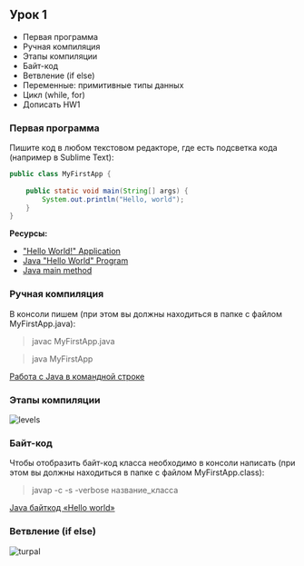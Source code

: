 ## Урок 1

- Первая программа
- Ручная компиляция
- Этапы компиляции
- Байт-код
- Ветвление (if else)
- Переменные: примитивные типы данных
- Цикл (while, for)
- Дописать HW1


### Первая программа

Пишите код в любом текстовом редакторе, где есть подсветка кода (например в Sublime Text):

``` java
public class MyFirstApp {
	
	public static void main(String[] args) {
		System.out.println("Hello, world");
	}
}
```
**Ресурсы:**
- ["Hello World!" Application](https://docs.oracle.com/javase/tutorial/getStarted/application/index.html)
- [Java "Hello World" Program](https://www.journaldev.com/481/java-hello-world-program)
- [Java main method](https://www.journaldev.com/12552/public-static-void-main-string-args-java-main-method)

### Ручная компиляция
В консоли пишем (при этом вы должны находиться в папке с файлом MyFirstApp.java):
>javac MyFirstApp.java

>java MyFirstApp

[Работа с Java в командной строке](https://habr.com/post/125210/)

### Этапы компиляции
![levels](https://user-images.githubusercontent.com/29703461/39214856-9bebdd40-481e-11e8-97fd-b68a80f43fc0.png)

### Байт-код
Чтобы отобразить байт-код класса необходимо в консоли написать (при этом вы должны находиться в папке с файлом MyFirstApp.class):
>javap -c -s -verbose название_класса

[Java байткод «Hello world»](https://habr.com/post/264919/)

### Ветвление (if else)
![turpal](https://user-images.githubusercontent.com/29703461/39215173-9afa64b4-481f-11e8-9731-fa60a8439f71.jpg)


